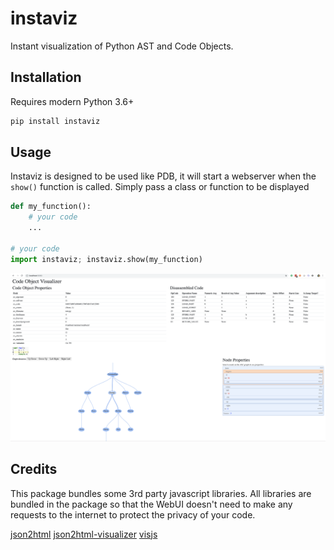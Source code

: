 # instaviz
Instant visualization of Python AST and Code Objects.

## Installation

Requires modern Python 3.6+

```bash
pip install instaviz
```

## Usage

Instaviz is designed to be used like PDB, it will start a webserver when the `show()` function is called. Simply pass a class or function to be displayed

```python
def my_function():
    # your code
    ...

# your code
import instaviz; instaviz.show(my_function)

```

![](screenshot.png)

## Credits

This package bundles some 3rd party javascript libraries. All libraries are bundled in the package so that the WebUI doesn't need to make any requests to the internet to protect the privacy of your code.

[json2html](https://json2html.com/)
[json2html-visualizer](http://visualizer.json2html.com/)
[visjs](http://visjs.org/)
